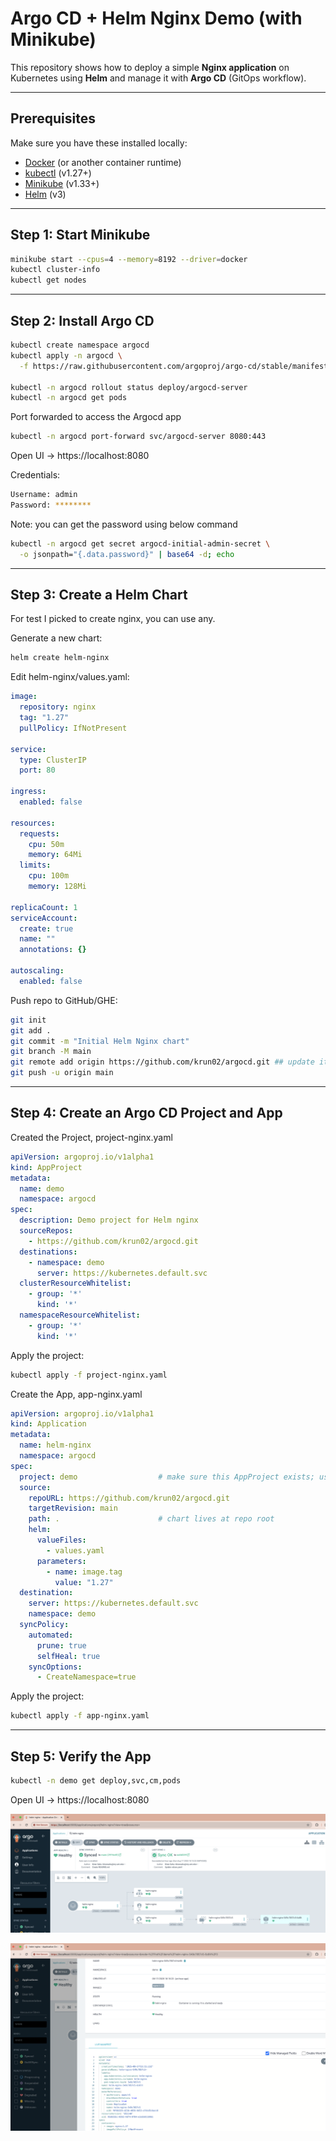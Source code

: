 # Argo CD + Helm Nginx Demo (with Minikube)

This repository shows how to deploy a simple **Nginx application** on Kubernetes using **Helm** and manage it with **Argo CD** (GitOps workflow).

---

## Prerequisites
Make sure you have these installed locally:
- [Docker](https://docs.docker.com/get-docker/) (or another container runtime)
- [kubectl](https://kubernetes.io/docs/tasks/tools/) (v1.27+)
- [Minikube](https://minikube.sigs.k8s.io/docs/start/) (v1.33+)
- [Helm](https://helm.sh/docs/intro/install/) (v3)

---

## Step 1: Start Minikube
```bash
minikube start --cpus=4 --memory=8192 --driver=docker
kubectl cluster-info
kubectl get nodes
```` 
---

## Step 2: Install Argo CD
```bash
kubectl create namespace argocd
kubectl apply -n argocd \
  -f https://raw.githubusercontent.com/argoproj/argo-cd/stable/manifests/install.yaml

kubectl -n argocd rollout status deploy/argocd-server
kubectl -n argocd get pods
````
Port forwarded to access the Argocd app
```bash
kubectl -n argocd port-forward svc/argocd-server 8080:443
````
Open UI → https://localhost:8080

Credentials: 
```bash
Username: admin
Password: ********
````

Note: you can get the password using below command

```bash
kubectl -n argocd get secret argocd-initial-admin-secret \
  -o jsonpath="{.data.password}" | base64 -d; echo
````
---
## Step 3: Create a Helm Chart 
For test I picked to create nginx, you can use any.

Generate a new chart:
```bash
helm create helm-nginx
````

Edit helm-nginx/values.yaml:
```yaml
image:
  repository: nginx
  tag: "1.27"
  pullPolicy: IfNotPresent

service:
  type: ClusterIP
  port: 80

ingress:
  enabled: false

resources:
  requests:
    cpu: 50m
    memory: 64Mi
  limits:
    cpu: 100m
    memory: 128Mi

replicaCount: 1
serviceAccount:
  create: true
  name: ""
  annotations: {}

autoscaling:
  enabled: false 
````

Push repo to GitHub/GHE:
```bash
git init
git add .
git commit -m "Initial Helm Nginx chart"
git branch -M main
git remote add origin https://github.com/krun02/argocd.git ## update it with your repo
git push -u origin main

````
---
## Step 4: Create an Argo CD Project and App

Created the Project, project-nginx.yaml 
```yaml
apiVersion: argoproj.io/v1alpha1
kind: AppProject
metadata:
  name: demo
  namespace: argocd
spec:
  description: Demo project for Helm nginx
  sourceRepos:
    - https://github.com/krun02/argocd.git
  destinations:
    - namespace: demo
      server: https://kubernetes.default.svc
  clusterResourceWhitelist:
    - group: '*'
      kind: '*'
  namespaceResourceWhitelist:
    - group: '*'
      kind: '*'
```

Apply the project:
```bash
kubectl apply -f project-nginx.yaml
```

Create the App, app-nginx.yaml
```yaml
apiVersion: argoproj.io/v1alpha1
kind: Application
metadata:
  name: helm-nginx
  namespace: argocd
spec:
  project: demo                  # make sure this AppProject exists; use "default" otherwise
  source:
    repoURL: https://github.com/krun02/argocd.git
    targetRevision: main
    path: .                      # chart lives at repo root
    helm:
      valueFiles:
        - values.yaml
      parameters:
        - name: image.tag
          value: "1.27"
  destination:
    server: https://kubernetes.default.svc
    namespace: demo
  syncPolicy:
    automated:
      prune: true
      selfHeal: true
    syncOptions:
      - CreateNamespace=true
```
Apply the project:
```bash
kubectl apply -f app-nginx.yaml
```

---
## Step 5: Verify the App
```bash
kubectl -n demo get deploy,svc,cm,pods
```
Open UI → https://localhost:8080

![Argo CD Dashboard](./argocd-deployment-nginx.png)

![Nginx version](./nginx-deployment-version.png)


